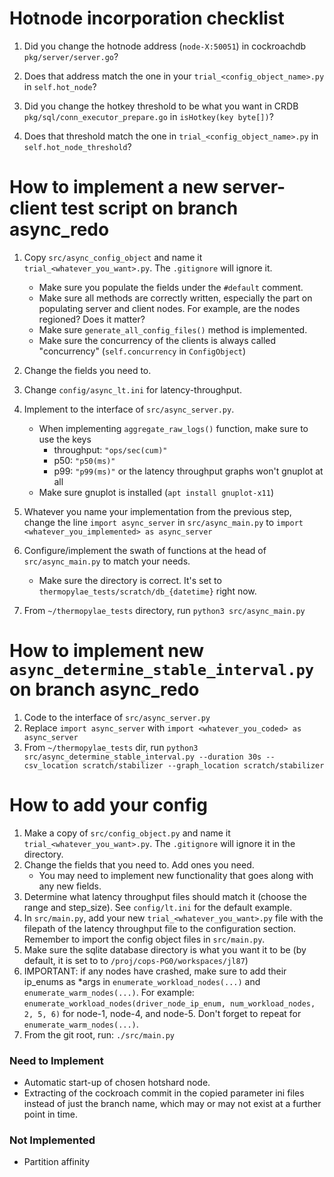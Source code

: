 # Hotnode incorporation checklist
1) Did you change the hotnode address (`node-X:50051`) in cockroachdb 
   `pkg/server/server.go`?
   
2) Does that address match the one in your `trial_<config_object_name>.py`
in `self.hot_node`?
    
3) Did you change the hotkey threshold to be what you want in CRDB
`pkg/sql/conn_executor_prepare.go` in `isHotkey(key byte[])`?
   
4) Does that threshold match the one in `trial_<config_object_name>.py`
in `self.hot_node_threshold`?

# How to implement a new server-client test script on branch async_redo

1) Copy `src/async_config_object` and name it 
   `trial_<whatever_you_want>.py`. The `.gitignore` will
   ignore it. 
   - Make sure you populate the fields under the `#default`
    comment.
   - Make sure all methods are correctly written,
    especially the part on populating server and client nodes.
     For example, are the nodes regioned? Does it matter?
   - Make sure `generate_all_config_files()` method is implemented.
   - Make sure the concurrency of the clients is always called 
     "concurrency" (`self.concurrency` in `ConfigObject`)

2) Change the fields you need to.

3) Change `config/async_lt.ini` for latency-throughput.

4) Implement to the interface of `src/async_server.py`.
    - When implementing `aggregate_raw_logs()` function,
    make sure to use the keys
      - throughput: `"ops/sec(cum)"`
      - p50: `"p50(ms)"`
      - p99: `"p99(ms)"`
    or the latency throughput graphs won't gnuplot at all
   - Make sure gnuplot is installed (`apt install gnuplot-x11`)

5) Whatever you name your implementation from the previous
step, change the line `import async_server` in `src/async_main.py`
   to `import <whatever_you_implemented> as async_server`
    
6) Configure/implement the swath of functions at the
head of `src/async_main.py` to match your needs.
   - Make sure the directory is correct. It's set to 
    `thermopylae_tests/scratch/db_{datetime}` right now.
     
7) From `~/thermopylae_tests` directory, run `python3 src/async_main.py`
   
# How to implement new `async_determine_stable_interval.py` on branch async_redo
1) Code to the interface of `src/async_server.py`
2) Replace `import async_server` with `import <whatever_you_coded> as async_server`
3) From `~/thermopylae_tests` dir, run `python3 src/async_determine_stable_interval.py
   --duration 30s --csv_location scratch/stabilizer --graph_location scratch/stabilizer`
   
# How to add your config
1) Make a copy of `src/config_object.py` and name it `trial_<whatever_you_want>.py`.
The `.gitignore` will ignore it in the directory. 
2) Change the fields that you need to. Add ones you need.
    - You may need to implement new functionality that goes along with any new
    fields.
3) Determine what latency throughput files should match it (choose the range and
step_size). See `config/lt.ini` for the default example.
4) In `src/main.py`, add your new `trial_<whatever_you_want>.py` file with the
filepath of the latency throughput file to the configuration section. Remember to
import the config object files in `src/main.py`.
5) Make sure the sqlite database directory is what you want it to be (by default, 
it is set to to `/proj/cops-PG0/workspaces/jl87`)
6) IMPORTANT: if any nodes have crashed, make sure to add their ip_enums as *args
   in `enumerate_workload_nodes(...)` and `enumerate_warm_nodes(...)`. For example:
   `enumerate_workload_nodes(driver_node_ip_enum, num_workload_nodes, 2, 5, 6)`
   for node-1, node-4, and node-5.
   Don't forget to repeat for `enumerate_warm_nodes(...)`.
7) From the git root, run: `./src/main.py`

### Need to Implement
- Automatic start-up of chosen hotshard node.
- Extracting of the cockroach commit in the copied parameter ini files instead of
just the branch name, which may or may not exist at a further point in time.

### Not Implemented
- Partition affinity
